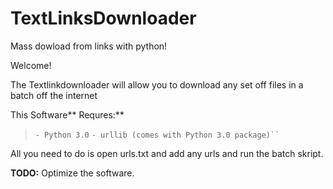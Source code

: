 # TextLinksDownloader
 Mass dowload from links with python!
 
 Welcome!
 
 The Textlinkdownloader will allow you to download any set off files in a batch off the internet

 
 This Software** Requres:**
> ``- Python 3.0``
`- urllib (comes with Python 3.0 package)``
`

 All you need to do is open urls.txt and add any urls and run the batch skript.
 

**TODO:**
Optimize the software.

